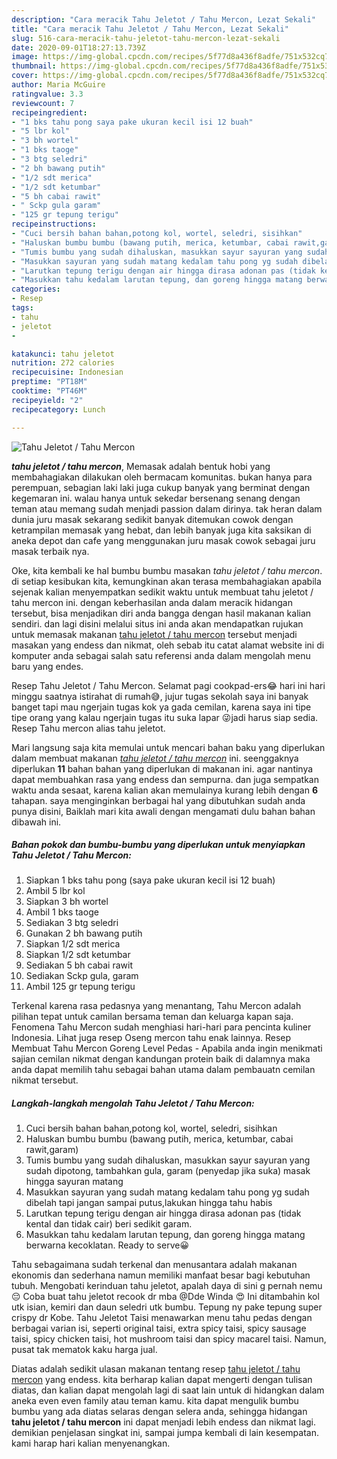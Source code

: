 ```yaml
---
description: "Cara meracik Tahu Jeletot / Tahu Mercon, Lezat Sekali"
title: "Cara meracik Tahu Jeletot / Tahu Mercon, Lezat Sekali"
slug: 516-cara-meracik-tahu-jeletot-tahu-mercon-lezat-sekali
date: 2020-09-01T18:27:13.739Z
image: https://img-global.cpcdn.com/recipes/5f77d8a436f8adfe/751x532cq70/tahu-jeletot-tahu-mercon-foto-resep-utama.jpg
thumbnail: https://img-global.cpcdn.com/recipes/5f77d8a436f8adfe/751x532cq70/tahu-jeletot-tahu-mercon-foto-resep-utama.jpg
cover: https://img-global.cpcdn.com/recipes/5f77d8a436f8adfe/751x532cq70/tahu-jeletot-tahu-mercon-foto-resep-utama.jpg
author: Maria McGuire
ratingvalue: 3.3
reviewcount: 7
recipeingredient:
- "1 bks tahu pong saya pake ukuran kecil isi 12 buah"
- "5 lbr kol"
- "3 bh wortel"
- "1 bks taoge"
- "3 btg seledri"
- "2 bh bawang putih"
- "1/2 sdt merica"
- "1/2 sdt ketumbar"
- "5 bh cabai rawit"
- " Sckp gula garam"
- "125 gr tepung terigu"
recipeinstructions:
- "Cuci bersih bahan bahan,potong kol, wortel, seledri, sisihkan"
- "Haluskan bumbu bumbu (bawang putih, merica, ketumbar, cabai rawit,garam)"
- "Tumis bumbu yang sudah dihaluskan, masukkan sayur sayuran yang sudah dipotong, tambahkan gula, garam (penyedap jika suka) masak hingga sayuran matang"
- "Masukkan sayuran yang sudah matang kedalam tahu pong yg sudah dibelah tapi jangan sampai putus,lakukan hingga tahu habis"
- "Larutkan tepung terigu dengan air hingga dirasa adonan pas (tidak kental dan tidak cair) beri sedikit garam."
- "Masukkan tahu kedalam larutan tepung, dan goreng hingga matang berwarna kecoklatan. Ready to serve😀"
categories:
- Resep
tags:
- tahu
- jeletot
- 

katakunci: tahu jeletot  
nutrition: 272 calories
recipecuisine: Indonesian
preptime: "PT18M"
cooktime: "PT46M"
recipeyield: "2"
recipecategory: Lunch

---
```



![Tahu Jeletot / Tahu Mercon](https://img-global.cpcdn.com/recipes/5f77d8a436f8adfe/751x532cq70/tahu-jeletot-tahu-mercon-foto-resep-utama.jpg)

<b><i>tahu jeletot / tahu mercon</i></b>, Memasak adalah bentuk hobi yang membahagiakan dilakukan oleh bermacam komunitas. bukan hanya para perempuan, sebagian laki laki juga cukup banyak yang berminat dengan kegemaran ini. walau hanya untuk sekedar bersenang senang dengan teman atau memang sudah menjadi passion dalam dirinya. tak heran dalam dunia juru masak sekarang sedikit banyak ditemukan cowok dengan ketrampilan memasak yang hebat, dan lebih banyak juga kita saksikan di aneka depot dan cafe yang menggunakan juru masak cowok sebagai juru masak terbaik nya.

Oke, kita kembali ke hal bumbu bumbu masakan <i>tahu jeletot / tahu mercon</i>. di setiap kesibukan kita, kemungkinan akan terasa membahagiakan apabila sejenak kalian menyempatkan sedikit waktu untuk membuat tahu jeletot / tahu mercon ini. dengan keberhasilan anda dalam meracik hidangan tersebut, bisa menjadikan diri anda bangga dengan hasil makanan kalian sendiri. dan lagi disini melalui situs ini anda akan mendapatkan rujukan untuk memasak makanan <u>tahu jeletot / tahu mercon</u> tersebut menjadi masakan yang endess dan nikmat, oleh sebab itu catat alamat website ini di komputer anda sebagai salah satu referensi anda dalam mengolah menu baru yang endes.

Resep Tahu Jeletot / Tahu Mercon. Selamat pagi cookpad-ers😂 hari ini hari minggu saatnya istirahat di rumah😅, jujur tugas sekolah saya ini banyak banget tapi mau ngerjain tugas kok ya gada cemilan, karena saya ini tipe tipe orang yang kalau ngerjain tugas itu suka lapar 😜jadi harus siap sedia. Resep Tahu mercon alias tahu jeletot.


Mari langsung saja kita memulai untuk mencari bahan baku yang diperlukan dalam membuat makanan <u><i>tahu jeletot / tahu mercon</i></u> ini. seenggaknya diperlukan <b>11</b> bahan bahan yang diperlukan di makanan ini. agar nantinya dapat membuahkan rasa yang endess dan sempurna. dan juga sempatkan waktu anda sesaat, karena kalian akan memulainya kurang lebih dengan <b>6</b> tahapan. saya menginginkan berbagai hal yang dibutuhkan sudah anda punya disini, Baiklah mari kita awali dengan mengamati dulu bahan bahan dibawah ini.

<!--inarticleads1-->

##### Bahan pokok dan bumbu-bumbu yang diperlukan untuk menyiapkan Tahu Jeletot / Tahu Mercon:

1. Siapkan 1 bks tahu pong (saya pake ukuran kecil isi 12 buah)
1. Ambil 5 lbr kol
1. Siapkan 3 bh wortel
1. Ambil 1 bks taoge
1. Sediakan 3 btg seledri
1. Gunakan 2 bh bawang putih
1. Siapkan 1/2 sdt merica
1. Siapkan 1/2 sdt ketumbar
1. Sediakan 5 bh cabai rawit
1. Sediakan  Sckp gula, garam
1. Ambil 125 gr tepung terigu


Terkenal karena rasa pedasnya yang menantang, Tahu Mercon adalah pilihan tepat untuk camilan bersama teman dan keluarga kapan saja. Fenomena Tahu Mercon sudah menghiasi hari-hari para pencinta kuliner Indonesia. Lihat juga resep Oseng mercon tahu enak lainnya. Resep Membuat Tahu Mercon Goreng Level Pedas - Apabila anda ingin menikmati sajian cemilan nikmat dengan kandungan protein baik di dalamnya maka anda dapat memilih tahu sebagai bahan utama dalam pembauatn cemilan nikmat tersebut. 

<!--inarticleads2-->

##### Langkah-langkah mengolah Tahu Jeletot / Tahu Mercon:

1. Cuci bersih bahan bahan,potong kol, wortel, seledri, sisihkan
1. Haluskan bumbu bumbu (bawang putih, merica, ketumbar, cabai rawit,garam)
1. Tumis bumbu yang sudah dihaluskan, masukkan sayur sayuran yang sudah dipotong, tambahkan gula, garam (penyedap jika suka) masak hingga sayuran matang
1. Masukkan sayuran yang sudah matang kedalam tahu pong yg sudah dibelah tapi jangan sampai putus,lakukan hingga tahu habis
1. Larutkan tepung terigu dengan air hingga dirasa adonan pas (tidak kental dan tidak cair) beri sedikit garam.
1. Masukkan tahu kedalam larutan tepung, dan goreng hingga matang berwarna kecoklatan. Ready to serve😀


Tahu sebagaimana sudah terkenal dan menusantara adalah makanan ekonomis dan sederhana namun memiliki manfaat besar bagi kebutuhan tubuh. Mengobati kerinduan tahu jeletot, apalah daya di sini g pernah nemu 😔 Coba buat tahu jeletot recook dr mba @Dde Winda 😍 Ini ditambahin kol utk isian, kemiri dan daun seledri utk bumbu. Tepung ny pake tepung super crispy dr Kobe. Tahu Jeletot Taisi menawarkan menu tahu pedas dengan berbagai varian isi, seperti original taisi, extra spicy taisi, spicy sausage taisi, spicy chicken taisi, hot mushroom taisi dan spicy macarel taisi. Namun, pusat tak mematok kaku harga jual. 

Diatas adalah sedikit ulasan makanan tentang resep <u>tahu jeletot / tahu mercon</u> yang endess. kita berharap kalian dapat mengerti dengan tulisan diatas, dan kalian dapat mengolah lagi di saat lain untuk di hidangkan dalam aneka even even family atau teman kamu. kita dapat mengulik bumbu bumbu yang ada diatas selaras dengan selera anda, sehingga hidangan <b>tahu jeletot / tahu mercon</b> ini dapat menjadi lebih endess dan nikmat lagi. demikian penjelasan singkat ini, sampai jumpa kembali di lain kesempatan. kami harap hari kalian menyenangkan.

